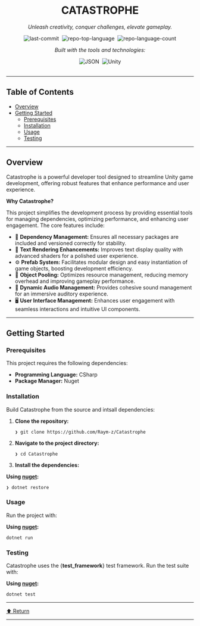 <div class="border border-border rounded-lg bg-background p-6 shadow-sm"><div class="prose prose-sm md:prose-base lg:prose-lg max-w-none prose-headings:font-bold prose-a:text-blue-600" style="user-select: none;"><div id="top" class="">

<div align="center" class="text-center">
<h1>CATASTROPHE</h1>
<p><em>Unleash creativity, conquer challenges, elevate gameplay.</em></p>

<img alt="last-commit" src="https://img.shields.io/github/last-commit/Raym-z/Catastrophe?style=flat&amp;logo=git&amp;logoColor=white&amp;color=0080ff" class="inline-block mx-1" style="margin: 0px 2px;">
<img alt="repo-top-language" src="https://img.shields.io/github/languages/top/Raym-z/Catastrophe?style=flat&amp;color=0080ff" class="inline-block mx-1" style="margin: 0px 2px;">
<img alt="repo-language-count" src="https://img.shields.io/github/languages/count/Raym-z/Catastrophe?style=flat&amp;color=0080ff" class="inline-block mx-1" style="margin: 0px 2px;">
<p><em>Built with the tools and technologies:</em></p>
<img alt="JSON" src="https://img.shields.io/badge/JSON-000000.svg?style=flat&amp;logo=JSON&amp;logoColor=white" class="inline-block mx-1" style="margin: 0px 2px;">
<img alt="Unity" src="https://img.shields.io/badge/Unity-FFFFFF.svg?style=flat&amp;logo=Unity&amp;logoColor=black" class="inline-block mx-1" style="margin: 0px 2px;">
</div>
<br>
<hr>
<h2>Table of Contents</h2>
<ul class="list-disc pl-4 my-0">
<li class="my-0"><a href="#overview">Overview</a></li>
<li class="my-0"><a href="#getting-started">Getting Started</a>
<ul class="list-disc pl-4 my-0">
<li class="my-0"><a href="#prerequisites">Prerequisites</a></li>
<li class="my-0"><a href="#installation">Installation</a></li>
<li class="my-0"><a href="#usage">Usage</a></li>
<li class="my-0"><a href="#testing">Testing</a></li>
</ul>
</li>
</ul>
<hr>
<h2>Overview</h2>
<p>Catastrophe is a powerful developer tool designed to streamline Unity game development, offering robust features that enhance performance and user experience.</p>
<p><strong>Why Catastrophe?</strong></p>
<p>This project simplifies the development process by providing essential tools for managing dependencies, optimizing performance, and enhancing user engagement. The core features include:</p>
<ul class="list-disc pl-4 my-0">
<li class="my-0">🎨 <strong>Dependency Management:</strong> Ensures all necessary packages are included and versioned correctly for stability.</li>
<li class="my-0">📜 <strong>Text Rendering Enhancements:</strong> Improves text display quality with advanced shaders for a polished user experience.</li>
<li class="my-0">⚙️ <strong>Prefab System:</strong> Facilitates modular design and easy instantiation of game objects, boosting development efficiency.</li>
<li class="my-0">🔄 <strong>Object Pooling:</strong> Optimizes resource management, reducing memory overhead and improving gameplay performance.</li>
<li class="my-0">🎵 <strong>Dynamic Audio Management:</strong> Provides cohesive sound management for an immersive auditory experience.</li>
<li class="my-0">🖥️ <strong>User Interface Management:</strong> Enhances user engagement with seamless interactions and intuitive UI components.</li>
</ul>
<hr>
<h2>Getting Started</h2>
<h3>Prerequisites</h3>
<p>This project requires the following dependencies:</p>
<ul class="list-disc pl-4 my-0">
<li class="my-0"><strong>Programming Language:</strong> CSharp</li>
<li class="my-0"><strong>Package Manager:</strong> Nuget</li>
</ul>
<h3>Installation</h3>
<p>Build Catastrophe from the source and intsall dependencies:</p>
<ol>
<li class="my-0">
<p><strong>Clone the repository:</strong></p>
<pre><code class="language-sh">❯ git clone https://github.com/Raym-z/Catastrophe
</code></pre>
</li>
<li class="my-0">
<p><strong>Navigate to the project directory:</strong></p>
<pre><code class="language-sh">❯ cd Catastrophe
</code></pre>
</li>
<li class="my-0">
<p><strong>Install the dependencies:</strong></p>
</li>
</ol>
<p><strong>Using <a href="https://docs.microsoft.com/en-us/dotnet/csharp/">nuget</a>:</strong></p>
<pre><code class="language-sh">❯ dotnet restore
</code></pre>
<h3>Usage</h3>
<p>Run the project with:</p>
<p><strong>Using <a href="https://docs.microsoft.com/en-us/dotnet/csharp/">nuget</a>:</strong></p>
<pre><code class="language-sh">dotnet run
</code></pre>
<h3>Testing</h3>
<p>Catastrophe uses the {<strong>test_framework</strong>} test framework. Run the test suite with:</p>
<p><strong>Using <a href="https://docs.microsoft.com/en-us/dotnet/csharp/">nuget</a>:</strong></p>
<pre><code class="language-sh">dotnet test
</code></pre>
<hr>
<div align="left" class=""><a href="#top">⬆ Return</a></div>
<hr></div></div></div>
